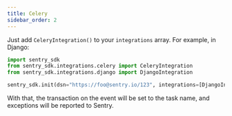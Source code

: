 ```yaml
---
title: Celery
sidebar_order: 2
---
```


Just add ``CeleryIntegration()`` to your ``integrations`` array. For example, in Django:

```python
import sentry_sdk
from sentry_sdk.integrations.celery import CeleryIntegration
from sentry_sdk.integrations.django import DjangoIntegration

sentry_sdk.init(dsn="https://foo@sentry.io/123", integrations=[DjangoIntegration(), CeleryIntegration()])
```

With that, the transaction on the event will be set to the task name, and
exceptions will be reported to Sentry.
